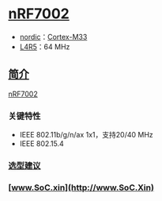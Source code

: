 ﻿# [nRF7002](https://github.com/SoCXin/nRF7002)

* [nordic](https://www.nordicsemi.com/)：[Cortex-M33](https://github.com/SoCXin/Cortex)
* [L4R5](https://github.com/SoCXin/Level)：64 MHz

## [简介](https://github.com/SoCXin/nRF7002/wiki)

[nRF7002](https://github.com/SoCXin/nRF7002)


### 关键特性

* IEEE 802.11b/g/n/ax 1x1，支持20/40 MHz
* IEEE 802.15.4

### [选型建议](https://github.com/SoCXin)



### [www.SoC.xin](http://www.SoC.Xin)
